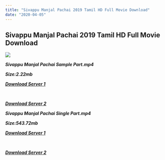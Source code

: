 ```yaml
---
title: "Sivappu Manjal Pachai 2019 Tamil HD Full Movie Download"
date: "2020-04-05"
---
```


## Sivappu Manjal Pachai 2019 Tamil HD Full Movie Download

![](https://images.moviebuff.com/775193e9-d220-48a0-acb6-ebf1dfccd70e?w=1000)

**_Sivappu Manjal Pachai Sample Part.mp4_**

**_Size:2.22mb_**

**_[Download Server 1](http://c1.wetransfer.vip/files/Tamil{b337cb003d07febca875724d018e20f8c1927a284fdd439ea607fcc650de5bb7}20Movies/Tamil{b337cb003d07febca875724d018e20f8c1927a284fdd439ea607fcc650de5bb7}202019{b337cb003d07febca875724d018e20f8c1927a284fdd439ea607fcc650de5bb7}20Movies/Sivappu{b337cb003d07febca875724d018e20f8c1927a284fdd439ea607fcc650de5bb7}20Manjal{b337cb003d07febca875724d018e20f8c1927a284fdd439ea607fcc650de5bb7}20Pachai{b337cb003d07febca875724d018e20f8c1927a284fdd439ea607fcc650de5bb7}20(2019){b337cb003d07febca875724d018e20f8c1927a284fdd439ea607fcc650de5bb7}20/Sivappu{b337cb003d07febca875724d018e20f8c1927a284fdd439ea607fcc650de5bb7}20Manjal{b337cb003d07febca875724d018e20f8c1927a284fdd439ea607fcc650de5bb7}20Pachai{b337cb003d07febca875724d018e20f8c1927a284fdd439ea607fcc650de5bb7}20(2019){b337cb003d07febca875724d018e20f8c1927a284fdd439ea607fcc650de5bb7}20Proper{b337cb003d07febca875724d018e20f8c1927a284fdd439ea607fcc650de5bb7}20HDRip/Sivappu{b337cb003d07febca875724d018e20f8c1927a284fdd439ea607fcc650de5bb7}20Manjal{b337cb003d07febca875724d018e20f8c1927a284fdd439ea607fcc650de5bb7}20Pachai{b337cb003d07febca875724d018e20f8c1927a284fdd439ea607fcc650de5bb7}20(2019){b337cb003d07febca875724d018e20f8c1927a284fdd439ea607fcc650de5bb7}20Sample{b337cb003d07febca875724d018e20f8c1927a284fdd439ea607fcc650de5bb7}20(640x360).mp4)_**

**_[  
](http://c1.wetransfer.vip/files/Tamil{b337cb003d07febca875724d018e20f8c1927a284fdd439ea607fcc650de5bb7}20Movies/Tamil{b337cb003d07febca875724d018e20f8c1927a284fdd439ea607fcc650de5bb7}202019{b337cb003d07febca875724d018e20f8c1927a284fdd439ea607fcc650de5bb7}20Movies/Sivappu{b337cb003d07febca875724d018e20f8c1927a284fdd439ea607fcc650de5bb7}20Manjal{b337cb003d07febca875724d018e20f8c1927a284fdd439ea607fcc650de5bb7}20Pachai{b337cb003d07febca875724d018e20f8c1927a284fdd439ea607fcc650de5bb7}20(2019){b337cb003d07febca875724d018e20f8c1927a284fdd439ea607fcc650de5bb7}20/Sivappu{b337cb003d07febca875724d018e20f8c1927a284fdd439ea607fcc650de5bb7}20Manjal{b337cb003d07febca875724d018e20f8c1927a284fdd439ea607fcc650de5bb7}20Pachai{b337cb003d07febca875724d018e20f8c1927a284fdd439ea607fcc650de5bb7}20(2019){b337cb003d07febca875724d018e20f8c1927a284fdd439ea607fcc650de5bb7}20Proper{b337cb003d07febca875724d018e20f8c1927a284fdd439ea607fcc650de5bb7}20HDRip/Sivappu{b337cb003d07febca875724d018e20f8c1927a284fdd439ea607fcc650de5bb7}20Manjal{b337cb003d07febca875724d018e20f8c1927a284fdd439ea607fcc650de5bb7}20Pachai{b337cb003d07febca875724d018e20f8c1927a284fdd439ea607fcc650de5bb7}20(2019){b337cb003d07febca875724d018e20f8c1927a284fdd439ea607fcc650de5bb7}20Sample{b337cb003d07febca875724d018e20f8c1927a284fdd439ea607fcc650de5bb7}20(640x360).mp4)_**

**_[Download Server 2](http://c1.wetransfer.vip/files/Tamil{b337cb003d07febca875724d018e20f8c1927a284fdd439ea607fcc650de5bb7}20Movies/Tamil{b337cb003d07febca875724d018e20f8c1927a284fdd439ea607fcc650de5bb7}202019{b337cb003d07febca875724d018e20f8c1927a284fdd439ea607fcc650de5bb7}20Movies/Sivappu{b337cb003d07febca875724d018e20f8c1927a284fdd439ea607fcc650de5bb7}20Manjal{b337cb003d07febca875724d018e20f8c1927a284fdd439ea607fcc650de5bb7}20Pachai{b337cb003d07febca875724d018e20f8c1927a284fdd439ea607fcc650de5bb7}20(2019){b337cb003d07febca875724d018e20f8c1927a284fdd439ea607fcc650de5bb7}20/Sivappu{b337cb003d07febca875724d018e20f8c1927a284fdd439ea607fcc650de5bb7}20Manjal{b337cb003d07febca875724d018e20f8c1927a284fdd439ea607fcc650de5bb7}20Pachai{b337cb003d07febca875724d018e20f8c1927a284fdd439ea607fcc650de5bb7}20(2019){b337cb003d07febca875724d018e20f8c1927a284fdd439ea607fcc650de5bb7}20Proper{b337cb003d07febca875724d018e20f8c1927a284fdd439ea607fcc650de5bb7}20HDRip/Sivappu{b337cb003d07febca875724d018e20f8c1927a284fdd439ea607fcc650de5bb7}20Manjal{b337cb003d07febca875724d018e20f8c1927a284fdd439ea607fcc650de5bb7}20Pachai{b337cb003d07febca875724d018e20f8c1927a284fdd439ea607fcc650de5bb7}20(2019){b337cb003d07febca875724d018e20f8c1927a284fdd439ea607fcc650de5bb7}20Sample{b337cb003d07febca875724d018e20f8c1927a284fdd439ea607fcc650de5bb7}20(640x360).mp4)_**

**_Sivappu Manjal Pachai Single Part.mp4_**

**_Size:543.72mb_**

**_[Download Server 1](http://c1.wetransfer.vip/files/Tamil{b337cb003d07febca875724d018e20f8c1927a284fdd439ea607fcc650de5bb7}20Movies/Tamil{b337cb003d07febca875724d018e20f8c1927a284fdd439ea607fcc650de5bb7}202019{b337cb003d07febca875724d018e20f8c1927a284fdd439ea607fcc650de5bb7}20Movies/Sivappu{b337cb003d07febca875724d018e20f8c1927a284fdd439ea607fcc650de5bb7}20Manjal{b337cb003d07febca875724d018e20f8c1927a284fdd439ea607fcc650de5bb7}20Pachai{b337cb003d07febca875724d018e20f8c1927a284fdd439ea607fcc650de5bb7}20(2019){b337cb003d07febca875724d018e20f8c1927a284fdd439ea607fcc650de5bb7}20/Sivappu{b337cb003d07febca875724d018e20f8c1927a284fdd439ea607fcc650de5bb7}20Manjal{b337cb003d07febca875724d018e20f8c1927a284fdd439ea607fcc650de5bb7}20Pachai{b337cb003d07febca875724d018e20f8c1927a284fdd439ea607fcc650de5bb7}20(2019){b337cb003d07febca875724d018e20f8c1927a284fdd439ea607fcc650de5bb7}20Proper{b337cb003d07febca875724d018e20f8c1927a284fdd439ea607fcc650de5bb7}20HDRip/Sivappu{b337cb003d07febca875724d018e20f8c1927a284fdd439ea607fcc650de5bb7}20Manjal{b337cb003d07febca875724d018e20f8c1927a284fdd439ea607fcc650de5bb7}20Pachai{b337cb003d07febca875724d018e20f8c1927a284fdd439ea607fcc650de5bb7}20(2019){b337cb003d07febca875724d018e20f8c1927a284fdd439ea607fcc650de5bb7}20Single{b337cb003d07febca875724d018e20f8c1927a284fdd439ea607fcc650de5bb7}20Part{b337cb003d07febca875724d018e20f8c1927a284fdd439ea607fcc650de5bb7}20(640x360).mp4)_**

**_[  
](http://c1.wetransfer.vip/files/Tamil{b337cb003d07febca875724d018e20f8c1927a284fdd439ea607fcc650de5bb7}20Movies/Tamil{b337cb003d07febca875724d018e20f8c1927a284fdd439ea607fcc650de5bb7}202019{b337cb003d07febca875724d018e20f8c1927a284fdd439ea607fcc650de5bb7}20Movies/Sivappu{b337cb003d07febca875724d018e20f8c1927a284fdd439ea607fcc650de5bb7}20Manjal{b337cb003d07febca875724d018e20f8c1927a284fdd439ea607fcc650de5bb7}20Pachai{b337cb003d07febca875724d018e20f8c1927a284fdd439ea607fcc650de5bb7}20(2019){b337cb003d07febca875724d018e20f8c1927a284fdd439ea607fcc650de5bb7}20/Sivappu{b337cb003d07febca875724d018e20f8c1927a284fdd439ea607fcc650de5bb7}20Manjal{b337cb003d07febca875724d018e20f8c1927a284fdd439ea607fcc650de5bb7}20Pachai{b337cb003d07febca875724d018e20f8c1927a284fdd439ea607fcc650de5bb7}20(2019){b337cb003d07febca875724d018e20f8c1927a284fdd439ea607fcc650de5bb7}20Proper{b337cb003d07febca875724d018e20f8c1927a284fdd439ea607fcc650de5bb7}20HDRip/Sivappu{b337cb003d07febca875724d018e20f8c1927a284fdd439ea607fcc650de5bb7}20Manjal{b337cb003d07febca875724d018e20f8c1927a284fdd439ea607fcc650de5bb7}20Pachai{b337cb003d07febca875724d018e20f8c1927a284fdd439ea607fcc650de5bb7}20(2019){b337cb003d07febca875724d018e20f8c1927a284fdd439ea607fcc650de5bb7}20Single{b337cb003d07febca875724d018e20f8c1927a284fdd439ea607fcc650de5bb7}20Part{b337cb003d07febca875724d018e20f8c1927a284fdd439ea607fcc650de5bb7}20(640x360).mp4)_**

**_[Download Server 2](http://c1.wetransfer.vip/files/Tamil{b337cb003d07febca875724d018e20f8c1927a284fdd439ea607fcc650de5bb7}20Movies/Tamil{b337cb003d07febca875724d018e20f8c1927a284fdd439ea607fcc650de5bb7}202019{b337cb003d07febca875724d018e20f8c1927a284fdd439ea607fcc650de5bb7}20Movies/Sivappu{b337cb003d07febca875724d018e20f8c1927a284fdd439ea607fcc650de5bb7}20Manjal{b337cb003d07febca875724d018e20f8c1927a284fdd439ea607fcc650de5bb7}20Pachai{b337cb003d07febca875724d018e20f8c1927a284fdd439ea607fcc650de5bb7}20(2019){b337cb003d07febca875724d018e20f8c1927a284fdd439ea607fcc650de5bb7}20/Sivappu{b337cb003d07febca875724d018e20f8c1927a284fdd439ea607fcc650de5bb7}20Manjal{b337cb003d07febca875724d018e20f8c1927a284fdd439ea607fcc650de5bb7}20Pachai{b337cb003d07febca875724d018e20f8c1927a284fdd439ea607fcc650de5bb7}20(2019){b337cb003d07febca875724d018e20f8c1927a284fdd439ea607fcc650de5bb7}20Proper{b337cb003d07febca875724d018e20f8c1927a284fdd439ea607fcc650de5bb7}20HDRip/Sivappu{b337cb003d07febca875724d018e20f8c1927a284fdd439ea607fcc650de5bb7}20Manjal{b337cb003d07febca875724d018e20f8c1927a284fdd439ea607fcc650de5bb7}20Pachai{b337cb003d07febca875724d018e20f8c1927a284fdd439ea607fcc650de5bb7}20(2019){b337cb003d07febca875724d018e20f8c1927a284fdd439ea607fcc650de5bb7}20Single{b337cb003d07febca875724d018e20f8c1927a284fdd439ea607fcc650de5bb7}20Part{b337cb003d07febca875724d018e20f8c1927a284fdd439ea607fcc650de5bb7}20(640x360).mp4)_**
